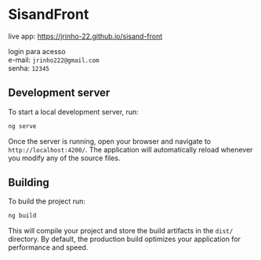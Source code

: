 # SisandFront

live app: https://jrinho-22.github.io/sisand-front<br>

login para acesso <br>
e-mail: `jrinho222@gmail.com` <br>
senha: `12345`

## Development server

To start a local development server, run:

```bash
ng serve
```

Once the server is running, open your browser and navigate to `http://localhost:4200/`. The application will automatically reload whenever you modify any of the source files.

## Building

To build the project run:

```bash
ng build
```

This will compile your project and store the build artifacts in the `dist/` directory. By default, the production build optimizes your application for performance and speed.
